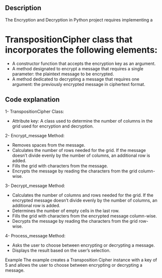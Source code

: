 ## Description
The Encryption and Decryption in Python project requires implementing a 

# TranspositionCipher class that incorporates the following elements:

* A constructor function that accepts the encryption key as an argument.
* A method designated to encrypt a message that requires a single parameter: the plaintext message to be encrypted.
* A method dedicated to decrypting a message that requires one argument: the previously encrypted message in ciphertext format.

## Code explanation
1- TranspositionCipher Class:
* Attribute key: A class used to determine the number of columns in the grid used for encryption and decryption.

2- Encrypt_message Method:
* Removes spaces from the message.
* Calculates the number of rows needed for the grid. If the message doesn’t divide evenly by the number of columns, an additional row is added.
* Fills the grid with characters from the message.
* Encrypts the message by reading the characters from the grid column-wise.

3- Decrypt_message Method:
* Calculates the number of columns and rows needed for the grid. If the encrypted message doesn’t divide evenly by the number of columns, an additional row is added.
* Determines the number of empty cells in the last row.
* Fills the grid with characters from the encrypted message column-wise.
* Decrypts the message by reading the characters from the grid row-wise.

4- Process_message Method:

* Asks the user to choose between encrypting or decrypting a message.
* Displays the result based on the user’s selection.

Example
The example creates a Transposition Cipher instance with a key of 5 and allows the user to choose between encrypting or decrypting a message.


